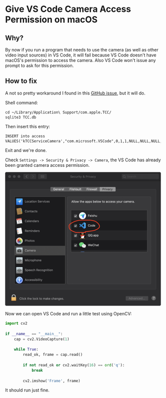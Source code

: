 # Give VS Code Camera Access Permission on macOS

## Why?
By now if you run a program that needs to use the camera (as well as other video input sources) in VS Code, it will fail because VS Code doesn't have macOS's permission to access the camera. Also VS Code won't issue any prompt to ask for this permission.

## How to fix
A not so pretty workaround I found in this [GitHub issue](https://github.com/microsoft/vscode/issues/95062), but it will do.

Shell command:
```shell
cd ~/Library/Application\ Support/com.apple.TCC/
sqlite3 TCC.db 
```

Then insert this entry:
```shell
INSERT into access VALUES('kTCCServiceCamera',"com.microsoft.VSCode",0,1,1,NULL,NULL,NULL,'UNUSED',NULL,0,1541440109);
```

Exit and we're done.

Check `Settings -> Security & Privacy -> Camera`, the VS Code has already been granted camera access permission.

![VSCode with Permission](images/vscode_with_permission.png)

Now we can open VS Code and run a little test using OpenCV:
```python
import cv2

if __name__ == "__main__":
    cap = cv2.VideoCapture(1)
    
    while True:
        read_ok, frame = cap.read()

        if not read_ok or cv2.waitKey(16) == ord('q'):
            break

        cv2.imshow('Frame', frame)
```

It should run just fine.
